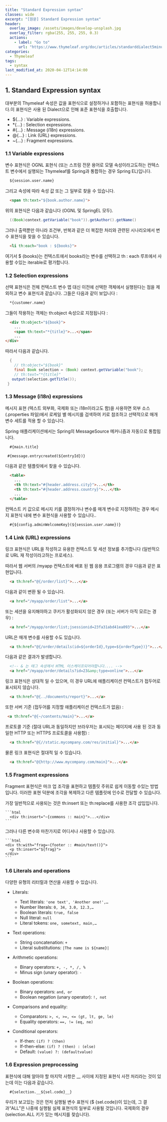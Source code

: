 ```yaml
---
title: "Standard Expression syntax"
classes: wide
excerpt: "[원문] Standard Expression syntax"
header:
  overlay_image: /assets/images/develop-unsplash.jpg
  overlay_filter: rgba(255, 255, 255, 0.3)
  actions:
    - label: "Go to"
      url: "https://www.thymeleaf.org/doc/articles/standarddialect5minutes.html"
categories:
  - Thymeleaf
tags:
  - syntax
last_modified_at: 2020-04-12T14:14:00
---
```


## 1. Standard Expression syntax

  대부분의 Thymeleaf 속성은 값을 표현식으로 설정하거나 포함하는 표현식을 허용합니다.이 표현식은 사용 된 Dialect으로 인해 표준 표현식을 호출합니다.

  * ${...} : Variable expressions.
  * *{...} : Selection expressions.
  * #{...} : Message (i18n) expressions.
  * @{...} : Link (URL) expressions.
  * ~{...} : Fragment expressions.

### 1.1 Variable expressions

  변수 표현식은 OGNL 표현식 (또는 스프링 전문 용어로 모델 속성이라고도하는 컨텍스트 변수에서 실행되는 Thymeleaf를 Spring과 통합하는 경우 Spring EL)입니다. 

  ```html
    ${session.user.name}
  ```
  그리고 속성에 따라 속성 값 또는 그 일부로 찾을 수 있습니다.

  ```html
    <span th:text="${book.author.name}">
  ```

  위의 표현식은 다음과 같습니다 (OGNL 및 SpringEL 모두).

  ```java
    ((Book)context.getVariable("book")).getAuthor().getName()
  ```

  그러나 출력뿐만 아니라 조건부, 반복과 같은 더 복잡한 처리와 관련된 시나리오에서 변수 표현식을 찾을 수 있습니다.

  ```html
    <li th:each="book : ${books}">
  ```

  여기서 $ {books}는 컨텍스트에서 books라는 변수를 선택하고 th : each 루프에서 사용할 수있는 iterable로 평가합니다.

### 1.2 Selection expressions

  선택 표현식은 전체 컨텍스트 변수 맵 대신 이전에 선택한 객체에서 실행된다는 점을 제외하고 변수 표현식과 같습니다. 그들은 다음과 같이 보입니다 :

  ```html
    *{customer.name}
  ```
  그들이 작용하는 객체는 th:object 속성으로 지정됩니다 :

  ```html
    <div th:object="${book}">
      ...
      <span th:text="*{title}">...</span>
      ...
  </div>
  ```

  따라서 다음과 같습니다.

  ```java
    {
      // th:object="${book}"
      final Book selection = (Book) context.getVariable("book");
      // th:text="*{title}"
     output(selection.getTitle());
   }
  ```

### 1.3 Message (i18n) expressions

  메시지 표현 (텍스트 외부화, 국제화 또는 i18n이라고도 함)을 사용하면 외부 소스 (.properties 파일)에서 로케일 별 메시지를 검색하여 키로 참조하고 선택적으로 매개 변수 세트를 적용 할 수 있습니다.

  Spring 애플리케이션에서는 Spring의 MessageSource 메커니즘과 자동으로 통합됩니다.

  ```html
    #{main.title}
  ```
   ```html
    #{message.entrycreated(${entryId})}
  ```

  다음과 같은 템플릿에서 찾을 수 있습니다.

  ```html
    <table>
      ...
      <th th:text="#{header.address.city}">...</th>
      <th th:text="#{header.address.country}">...</th>
      ...
    </table>  
  ```

  컨텍스트 키 값으로 메시지 키를 결정하거나 변수를 매개 변수로 지정하려는 경우 메시지 표현식 내에 변수 표현식을 사용할 수 있습니다..

  ```html
    #{${config.adminWelcomeKey}(${session.user.name})}
  ```

  ### 1.4 Link (URL) expressions

  링크 표현식은 URL을 작성하고 유용한 컨텍스트 및 세션 정보를 추가합니다 (일반적으로 URL 재 작성이라고하는 프로세스).

  따라서 웹 서버의 /myapp 컨텍스트에 배포 된 웹 응용 프로그램의 경우 다음과 같은 표현입니다.

  ```html
    <a th:href="@{/order/list}">...</a>
  ```

  다음과 같이 변환 될 수 있습니다.

  ```html
    <a href="/myapp/order/list">...</a>
  ```

  또는 세션을 유지해야하고 쿠키가 활성화되지 않은 경우 (또는 서버가 아직 모르는 경우) :

  ```html
    <a href="/myapp/order/list;jsessionid=23fa31abd41ea093">...</a>
  ```

  URL은 매개 변수를 사용할 수도 있습니다.

  ```html
    <a th:href="@{/order/details(id=${orderId},type=${orderType})}">...</a>
  ```

  다음과 같은 결과가 발생합니다.

  ```html
    <!-- & 는 태그 속성에서 HTML 이스케이프되어야합니다.... -->
    <a href="/myapp/order/details?id=23&amp;type=online">...</a>
  ```

   링크 표현식은 상대적 일 수 있으며, 이 경우 URL에 애플리케이션 컨텍스트가 접두어로 표시되지 않습니다.

  ```html
    <a th:href="@{../documents/report}">...</a>
  ```

   또한 서버 기준 (접두어를 지정할 애플리케이션 컨텍스트가 없음) :

  ```html
   <a th:href="@{~/contents/main}">...</a>
  ```

   프로토콜 기준 (절대 URL과 동일하지만 브라우저는 표시되는 페이지에 사용 된 것과 동일한 HTTP 또는 HTTPS 프로토콜을 사용함) :

  ```html
    <a th:href="@{//static.mycompany.com/res/initial}">...</a>
  ```

   물론 링크 표현식은 절대적 일 수 있습니다.

  ```html
    <a th:href="@{http://www.mycompany.com/main}">...</a>
  ```
  
  ### 1.5 Fragment expressions

  Fragment 표현식은 마크 업 조각을 표현하고 템플릿 주위로 쉽게 이동할 수있는 방법입니다. 이러한 표현 덕분에 조각을 복제하고 다른 템플릿에 인수로 전달할 수 있습니다.

  가장 일반적으로 사용되는 것은 th:insert 또는 th:replace를 사용한 조각 삽입입니다.

    ```html
      <div th:insert="~{commons :: main}">...</div>
    ```

  그러나 다른 변수와 마찬가지로 어디서나 사용할 수 있습니다.

    ```html
    <div th:with="frag=~{footer :: #main/text()}">
      <p th:insert="${frag}">
    </div>
    ```

  ### 1.6 Literals and operations

  다양한 유형의 리터럴과 연산을 사용할 수 있습니다.

  * Literals:
    * Text literals: `'one text', 'Another one!',…`
    * Number literals: `0, 34, 3.0, 12.3,…`
    * Boolean literals: `true, false`
    * Null literal: `null`
    * Literal tokens: `one, sometext, main,…`
    
  * Text operations:
    * String concatenation: `+`
    * Literal substitutions: `|The name is ${name}|`

  * Arithmetic operations:
    * Binary operators: `+, -, *, /, %`
    * Minus sign (unary operator): `-`

  * Boolean operations:
    * Binary operators: `and, or`
    * Boolean negation (unary operator): `!, not`

  * Comparisons and equality:
    * Comparators: `>, <, >=, <= (gt, lt, ge, le)`
    * Equality operators: `==, != (eq, ne)`
  
  * Conditional operators:
    * If-then: `(if) ? (then)`
    * If-then-else: `(if) ? (then) : (else)`
    * Default: `(value) ?: (defaultvalue)`

  ### 1.6 Expression preprocessing

  표현식에 대해 알아야 할 마지막 사항은 __ 사이에 지정된 표현식 사전 처리라는 것이 있는데 이는 다음과 같습니다.

  ```html
    #{selection.__${sel.code}__}
  ```

  우리가 보고있는 것은 먼저 실행될 변수 표현식 ($ {sel.code})이 있는데, 그 결과“ALL”은 나중에 실행될 실제 표현식의 일부로 사용될 것입니다. 국제화의 경우 (selection.ALL 키가 있는 메시지를 찾습니다).